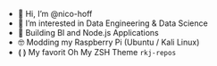 - 👋 Hi, I’m @nico-hoff
- 👀 I’m interested in Data Engineering & Data Science 
- 🌱 Building BI and Node.js Applications
- 🤓 Modding my Raspberry Pi (Ubuntu / Kali Linux)
- ⟬ ⟭ My favorit Oh My ZSH Theme ```rkj-repos```

<!---
nico-hoff/nico-hoff is a ✨ special ✨ repository because its `README.md` (this file) appears on your GitHub profile.
You can click the Preview link to take a look at your changes.
--->

